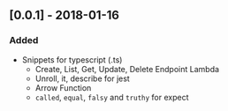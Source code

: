 ## [0.0.1] - 2018-01-16

### Added

- Snippets for typescript (.ts)
    - Create, List, Get, Update, Delete Endpoint Lambda
    - Unroll, it, describe for jest
    - Arrow Function
    - `called`, `equal`, `falsy` and `truthy` for expect
